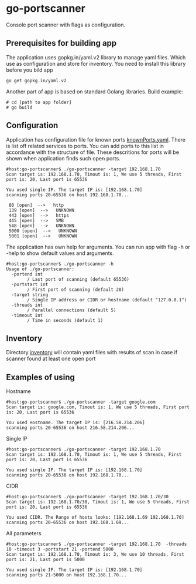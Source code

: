 # go-portscanner
Console port scanner with flags as configuration.

## Prerequisites for building app
The application uses gopkg.in/yaml.v2 library to manage yaml files. Which use as configuration and store for inventory.
You need to install this library before you bild app
```
go get gopkg.in/yaml.v2
```
Another part of app is based on standard Golang libraries.
Build example:
```
# cd [path to app folder]
# go build
```
## Configuration 
Application has configuration file for known ports [knownPorts.yaml](https://github.com/yuraant/go-portscanner/blob/master/knownPorts.yaml). There is list off related services to ports. You can add ports to this list in accordance with the structure of file. These descritions for ports will be shown when application finds such open ports.
````
#host:go-portscanner$ ./go-portscanner -target 192.168.1.70
Scan target is: 192.168.1.70, Timout is: 1, We use 5 threads, First port is: 20, Last port is 65536

You used single IP. The target IP is: [192.168.1.70]
scanning ports 20-65536 on host 192.168.1.70...

 80 [open]  -->   http
 139 [open]  -->   UNKNOWN
 443 [open]  -->   https
 445 [open]  -->   SMB
 548 [open]  -->   UNKNOWN
 5000 [open]  -->   UNKNOWN
 5001 [open]  -->   UNKNOWN
````
The application has own help for arguments. You can run app with flag -h or -help to show default values and arguments.
````
#host:go-portscanner$ ./go-portscanner -h
Usage of ./go-portscanner:
  -portend int
        / Last port of scanning (default 65536)
  -portstart int
        / First port of scanning (default 20)
  -target string
        / Single IP address or CIDR or hostname (default "127.0.0.1")
  -threads int
        / Parallel connections (default 5)
  -timeout int
        / Time in seconds (default 1)
````

## Inventory
Directory [inventory](https://github.com/yuraant/go-portscanner/tree/master/inventory) will contain yaml files with results of scan in case if scanner found at least one open port

## Examples of using
Hostname
```
#host:go-portscanner$ ./go-portscanner -target google.com
Scan target is: google.com, Timout is: 1, We use 5 threads, First port is: 20, Last port is 65536

You used Hostname. The target IP is: [216.58.214.206]
scanning ports 20-65536 on host 216.58.214.206...
```
Single IP
```
#host:go-portscanner$ ./go-portscanner -target 192.168.1.70
Scan target is: 192.168.1.70, Timout is: 1, We use 5 threads, First port is: 20, Last port is 65536

You used single IP. The target IP is: [192.168.1.70]
scanning ports 20-65536 on host 192.168.1.70...
```
CIDR
````
#host:go-portscanner$ ./go-portscanner -target 192.168.1.70/30
Scan target is: 192.168.1.70/30, Timout is: 1, We use 5 threads, First port is: 20, Last port is 65536

You used CIDR. The Range of hosts looks: [192.168.1.69 192.168.1.70]
scanning ports 20-65536 on host 192.168.1.69...
````
All parameters
````
#host:go-portscanner$ ./go-portscanner -target 192.168.1.70  -threads 10 -timeout 3 -portstart 21 -portend 5000
Scan target is: 192.168.1.70, Timout is: 3, We use 10 threads, First port is: 21, Last port is 5000

You used single IP. The target IP is: [192.168.1.70]
scanning ports 21-5000 on host 192.168.1.70...
````
